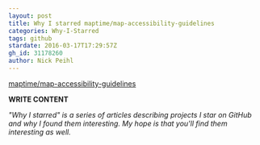 ```yaml
---
layout: post
title: Why I starred maptime/map-accessibility-guidelines
categories: Why-I-Starred
tags: github
stardate: 2016-03-17T17:29:57Z
gh_id: 31178260
author: Nick Peihl
---
```


[maptime/map-accessibility-guidelines](https://github.com/maptime/map-accessibility-guidelines)

**WRITE CONTENT**

*"Why I starred" is a series of articles describing projects I star on GitHub and why I found them interesting. My hope is that you'll find them interesting as well.*

